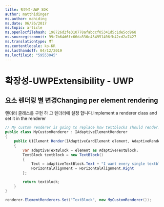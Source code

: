 ```yaml
---
title: 확장성-UWP SDK
author: matthidinger
ms.author: mahiding
ms.date: 06/26/2017
ms.topic: article
ms.openlocfilehash: 198726d2fe310778afabccf05341d5c1de5cd968
ms.sourcegitcommit: 99c7b64d6fc66da336c454951406fb42cd2a7427
ms.translationtype: MT
ms.contentlocale: ko-KR
ms.lasthandoff: 04/12/2019
ms.locfileid: "59553045"
---
```

# <a name="extensibility---uwp"></a><span data-ttu-id="671fa-102">확장성-UWP</span><span class="sxs-lookup"><span data-stu-id="671fa-102">Extensibility - UWP</span></span>

## <a name="changing-per-element-rendering"></a><span data-ttu-id="671fa-103">요소 렌더링 별 변경</span><span class="sxs-lookup"><span data-stu-id="671fa-103">Changing per element rendering</span></span>

<span data-ttu-id="671fa-104">렌더러 클래스를 구현 하 고 렌더러에 설정 합니다.</span><span class="sxs-lookup"><span data-stu-id="671fa-104">Implement a renderer class and set it in the renderer</span></span>

```csharp
// My custom renderer is going to replace how textblocks should render!
public class MyCustomRenderer : IAdaptiveElementRenderer
{
    public UIElement Render(IAdaptiveCardElement element, AdaptiveRenderContext context)
    {
        var adaptiveTextBlock = element as AdaptiveTextBlock;
        TextBlock textblock = new TextBlock()
        {
            Text = adaptiveTextBlock.Text + "I want every single textblock to append this text, and it should be aligned to the right!",
            HorizontalAlignment = HorizontalAlignment.Right
        };

        return textblock;
    }
}

renderer.ElementRenderers.Set("TextBlock", new MyCustomRenderer());
```